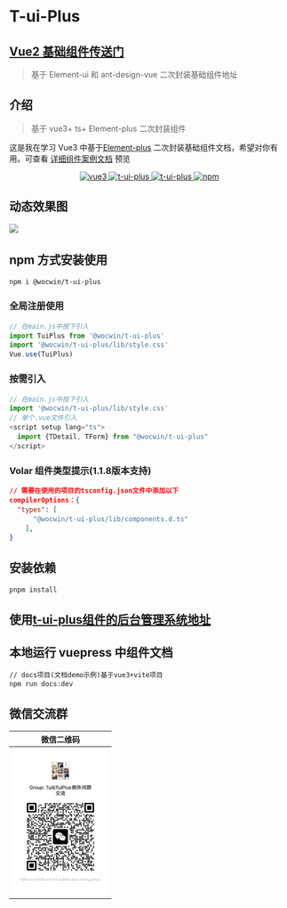 # T-ui-Plus

## [Vue2 基础组件传送门](https://github.com/wocwin/t-ui)

> 基于 Element-ui 和 ant-design-vue 二次封装基础组件地址

## 介绍

> 基于 vue3+ ts+ Element-plus 二次封装组件

这是我在学习 Vue3 中基于[Element-plus](https://element-plus.org/zh-CN/) 二次封装基础组件文档，希望对你有用。可查看 [详细组件案例文档](https://wocwin.github.io/t-ui-plus/) 预览

<p align="center">
  <a href="https://github.com/vuejs/vue" target="_blank">
    <img src="https://img.shields.io/badge/vue-3.2.36-brightgreen.svg" alt="vue3">
  </a>
  <a href="https://gitee.com/wocwin/t-ui-plus/stargazers" target="_blank">
    <img src="https://gitee.com/wocwin/t-ui-plus/badge/star.svg?theme=dark" alt="t-ui-plus">
  </a>
   <a href="https://github.com/wocwin/t-ui-plus/stargazers" target="_blank">
    <img src="https://img.shields.io/github/stars/wocwin/t-ui-plus.svg" alt="t-ui-plus">
  </a>
   <a href="https://www.npmjs.com/package/@wocwin/t-ui-plus" target="_blank">
      <img alt="npm" src="https://img.shields.io/npm/v/@wocwin/t-ui-plus.svg" />
    </a>
</p>

## 动态效果图

<img src="./README_GIF/TuiPlus__demo.gif">

## npm 方式安装使用

```shell
npm i @wocwin/t-ui-plus
```

### 全局注册使用

```js
// 在main.js中按下引入
import TuiPlus from '@wocwin/t-ui-plus'
import '@wocwin/t-ui-plus/lib/style.css'
Vue.use(TuiPlus)
```

### 按需引入

```js
// 在main.js中按下引入
import '@wocwin/t-ui-plus/lib/style.css'
// 单个.vue文件引入
<script setup lang="ts">
  import {TDetail, TForm} from "@wocwin/t-ui-plus"
</script>
```

### Volar 组件类型提示(1.1.8版本支持)

```json
// 需要在使用的项目的tsconfig.json文件中添加以下
compilerOptions：{
  "types": [
      "@wocwin/t-ui-plus/lib/components.d.ts"
    ],
}

```

## 安装依赖

```shell
pnpm install

```

## 使用[t-ui-plus组件的后台管理系统地址](https://github.com/wocwin/wocwin-admin)

## 本地运行 vuepress 中组件文档

```shell
// docs项目(文档demo示例)基于vue3+vite项目
npm run docs:dev

```
## 微信交流群

|                  微信二维码                   |
| :--------------------------------------: |
| <img src="./public/weixin.jpg" width=170> |
